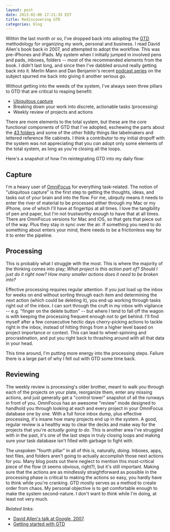 ```yaml
---
layout: post
date: 2013-02-06 17:21:35 EST
title: Rediscovering GTD
categories: blog
---
```


Within the last month or so, I've dropped back into adopting the [GTD](http://en.wikipedia.org/wiki/Getting_Things_Done) methodology for organizing my work, personal and business. I read David Allen's book back in 2007, and attempted to adopt the workflow. This was pre-iPhones and iPads. My system when I initially jumped in involved pens and pads, inboxes, folders -- most of the recommended elements from the book. I didn't last long, and since then I've dabbled around really getting back into it. Merlin Mann and Dan Benjamin's recent [podcast series](http://5by5.tv/b2w/95) on the subject spurred me back into giving it another serious go.

Without getting into the weeds of the system, I've always seen three pillars to GTD that are critical to reaping benefit:
 
* [Ubiquitous capture](http://zenhabits.net/tips-for-gtds-ubiquitous-capture/)
* Breaking down your work into discrete, actionable tasks (processing)
* Weekly review of projects and actions

There are more elements to the total system, but these are the core functional components of GTD that I've adopted, eschewing the parts about the [43 folders](http://wiki.43folders.com/index.php/Tickler_file) and some of the other fiddly things like labelmakers and lettered reference file cabinets. I think a contributor to my initial dropoff with the system was not appreciating that you _can_ adopt only some elements of the total system, as long as you're closing all the loops.

Here's a snapshot of how I'm reintegrating GTD into my daily flow:

## Capture

I'm a heavy user of [OmniFocus](http://www.omnigroup.com/products/omnifocus/) for everything task-related. The notion of "ubiquitous capture" is the first step to getting the thoughts, ideas, and tasks out of your brain and into the flow. For me, ubiquity means it needs to enter the river of material to be processed either through my Mac or my iPhone, one of which I'll have at fingertips at all times. I love the tangibility of pen and paper, but I'm not trustworthy enough to have that at all times. There are OmniFocus versions for Mac and iOS, so that gets that piece out of the way. Plus they stay in sync over the air. If something you need to do something about enters your mind, there needs to be a frictionless way for it to enter the pipeline.

## Processing

This is probably what I struggle with the most. This is where the majority of the thinking comes into play; _What project is this action part of? Should I just do it right now? How many smaller actions does it need to be broken into?_

Effective processing requires regular attention. If you just load up the inbox for weeks on end without sorting through each item and determining the next action (which could be deleting it), you end up working through tasks right out of the inbox. I can sort through the cruft in my inbox with vigilance -- e.g. "finger on the delete button" -- but where I tend to fall off the wagon is with keeping the processing frequent enough not to get behind. I'll find myself after a few consecutive hectic days cherry-picking actions to tackle right in the inbox, instead of hitting things from a higher level based on project importance or context. This can lead to wheel-spinning and procrastination, and put you right back to thrashing around with all that data in your head.

This time around, I'm putting more energy into the processing steps. Failure there is a large part of why I fell out with GTD some time back.

## Reviewing

The weekly review is processing's older brother, meant to walk you through each of the projects on your plate, reorganize them, enter any missing actions, and just generally get a "control tower" snapshot of all the runways in front of you. OmniFocus has an awesome "review" mode designed to handhold you through looking at each and every project in your OmniFocus database one by one. With a full force inbox dump, plus effective processing, it's insane how many projects end up in the system. A good, regular review is a healthy way to clear the decks and make way for the projects that you're _actually going to do_. This is another area I've struggled with in the past, it's one of the last steps in truly closing loops and making sure your task database isn't filled with garbage to fight with.

The unspoken "fourth pillar" in all of this is, naturally, _doing_. Inboxes, apps, text files, and folders aren't going to actually accomplish those next actions for you. Many blog posts out there neglect to mention this most-critical piece of the flow (it seems obvious, right?), but it's still important. Making sure that the actions are as mindlessly straightforward as possible in the processing phase is critical to making the actions so easy, you hardly have to think while you're cranking. GTD mostly serves as a method to create order from chaos. My personal objective is to get comfortable enough to make the system second-nature. I don't want to _think_ while I'm doing, at least not very much.

_Related links:_

* [David Allen's talk at Google, 2007](https://www.youtube.com/watch?v=Qo7vUdKTlhk).
* [Getting started with GTD](http://www.43folders.com/2004/09/08/getting-started-with-getting-things-done)